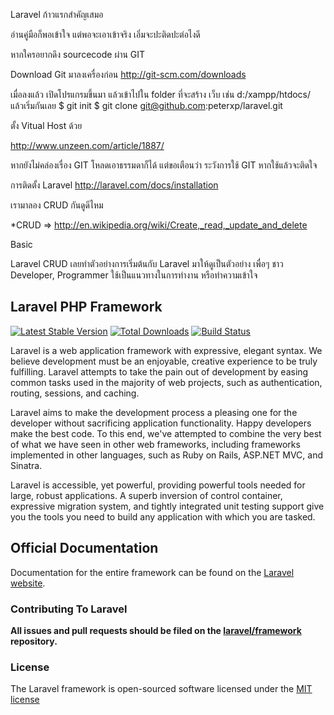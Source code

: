 
Laravel ก้าวแรกสำคัญเสมอ 

อ่านคู่มือก็พอเข้าใจ แต่พอจะเอาเข้าจริง เอิ่มจะปะติดปะต่อไงดี

หากใครอยากดึง sourcecode ผ่าน GIT

Download Git มาลงเครื่องก่อน http://git-scm.com/downloads
    
เมื่อลงแล้ว เปิดโปรแกรมขึ้นมา แล้วเข้าไปใน folder ที่จะสร้าง เว็บ 
เช่น d:/xampp/htdocs/ 
แล้วเริ่มกันเลย $ git init $ 
git clone git@github.com:peterxp/laravel.git


ตั้ง Vitual Host ด้วย

http://www.unzeen.com/article/1887/


หากยังไม่คล่องเรื่อง GIT โหลดเอาธรรมดาก็ได้ 
แต่ขอเตือนว่า ระวังการใช้ GIT หากใช้แล้วจะติดใจ



การติดตั้ง Laravel http://laravel.com/docs/installation


เรามาลอง CRUD กันดูดีไหม

*CRUD => http://en.wikipedia.org/wiki/Create,_read,_update_and_delete

Basic 

Laravel CRUD เลยทำตัวอย่างการเริ่มต้นกับ Laravel มาให้ดูเป็นตัวอย่าง 
เพื่อๆ ชาว Developer, Programmer ใช้เป็นแนวทางในการทำงาน หรือทำความเข้าใจ




## Laravel PHP Framework

[![Latest Stable Version](https://poser.pugx.org/laravel/framework/version.png)](https://packagist.org/packages/laravel/framework) [![Total Downloads](https://poser.pugx.org/laravel/framework/d/total.png)](https://packagist.org/packages/laravel/framework) [![Build Status](https://travis-ci.org/laravel/framework.png)](https://travis-ci.org/laravel/framework)

Laravel is a web application framework with expressive, elegant syntax. We believe development must be an enjoyable, creative experience to be truly fulfilling. Laravel attempts to take the pain out of development by easing common tasks used in the majority of web projects, such as authentication, routing, sessions, and caching.

Laravel aims to make the development process a pleasing one for the developer without sacrificing application functionality. Happy developers make the best code. To this end, we've attempted to combine the very best of what we have seen in other web frameworks, including frameworks implemented in other languages, such as Ruby on Rails, ASP.NET MVC, and Sinatra.

Laravel is accessible, yet powerful, providing powerful tools needed for large, robust applications. A superb inversion of control container, expressive migration system, and tightly integrated unit testing support give you the tools you need to build any application with which you are tasked.

## Official Documentation

Documentation for the entire framework can be found on the [Laravel website](http://laravel.com/docs).

### Contributing To Laravel

**All issues and pull requests should be filed on the [laravel/framework](http://github.com/laravel/framework) repository.**

### License

The Laravel framework is open-sourced software licensed under the [MIT license](http://opensource.org/licenses/MIT)
